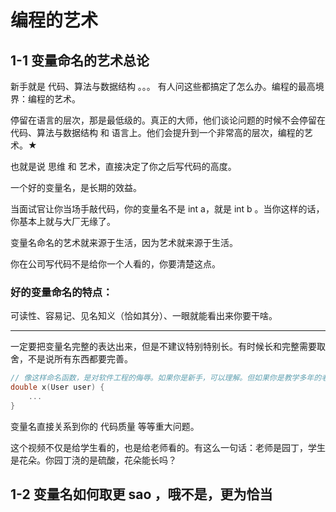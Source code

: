 # 编程的艺术

## 1-1 变量命名的艺术总论

新手就是 代码、算法与数据结构 。。。 有人问这些都搞定了怎么办。编程的最高境界：编程的艺术。

停留在语言的层次，那是最低级的。真正的大师，他们谈论问题的时候不会停留在 代码、算法与数据结构 和 语言上。他们会提升到一个非常高的层次，编程的艺术。★

也就是说 思维 和 艺术，直接决定了你之后写代码的高度。

一个好的变量名，是长期的效益。

当面试官让你当场手敲代码，你的变量名不是 int a，就是 int b 。当你这样的话，你基本上就与大厂无缘了。

变量名命名的艺术就来源于生活，因为艺术就来源于生活。

你在公司写代码不是给你一个人看的，你要清楚这点。

### 好的变量命名的特点：

可读性、容易记、见名知义（恰如其分）、一眼就能看出来你要干啥。

---

一定要把变量名完整的表达出来，但是不建议特别特别长。有时候长和完整需要取舍，不是说所有东西都要完善。

```c
// 像这样命名函数，是对软件工程的侮辱。如果你是新手，可以理解。但如果你是教学多年的老师，我不能容忍。有没有良心，这是误导学生。
double x(User user) {
	...
}
```

变量名直接关系到你的 代码质量 等等重大问题。

这个视频不仅是给学生看的，也是给老师看的。有这么一句话：老师是园丁，学生是花朵。你园丁浇的是硫酸，花朵能长吗？

## 1-2 变量名如何取更 sao ，哦不是，更为恰当

